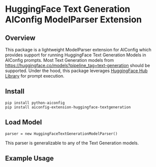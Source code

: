 # HuggingFace Text Generation AIConfig ModelParser Extension

## Overview

This package is a lightweight ModelParser extension for AIConfig which provides support for running HuggingFace Text Generation Models in AIConfig prompts. Most Text Generation models from https://huggingface.co/models?pipeline_tag=text-generation should be supported. Under the hood, this package leverages [HuggingFace Hub Library](https://huggingface.co/docs/huggingface_hub/index) for prompt execution.

## Install

```
pip install python-aiconfig
pip install aiconfig-extension-huggingface-textgeneration
```

## Load Model

```
parser = new HuggingFaceTextGenerationModelParser()
```

This parser is generalizable to any of the Text Generation models.

## Example Usage
